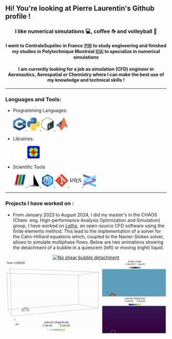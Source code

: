 ## Hi! You're looking at Pierre Laurentin's Github profile !

<h3 align="center"> I like numerical simulations 💻, coffee ☕ and volleyball 🏐  </h3>

<h4 align="center"> I went to CentraleSupélec in France 🇫🇷 to study engineering and finished my studies in Polytechnique Montréal 🇨🇦 to specialize in numerical simulations </h4>

<h4 align="center"> I am currently looking for a job as simulation (CFD) engineer in Aeronautics, Aerospatial or Chemistry where I can make the best use of my knowledge and technical skills ! </h4>

---

<h3 align="left">Languages and Tools:</h3>

- Programming Languages:
    <p align="left">
        <a href="https://isocpp.org/" target="_blank" rel="noreferrer"> <img src="logos/c.svg" alt="C++" width="40" height="40"/> </a>
        <a href="https://www.python.org/" target="_blank" rel="noreferrer"> <img src="logos/python-5.svg" alt="Python" width="40" height="40"/> </a>
        <a href="https://www.gnu.org/software/bash/" target="_blank" rel="noreferrer"> <img src="logos/bash-2.svg" alt="Bash" width="40" height="40"/> </a>
        <a href="https://www.mathworks.com/products/matlab.html" target="_blank" rel="noreferrer"> <img src="logos/matlab.svg" alt="Matlab" width="40" height="40"/> </a>
    </p>

- Librairies:
    <p align="left">
       <a href="https://chaos-polymtl.github.io/lethe/" target="_blank" rel="noreferrer"> <img src="logos/round-logo-white-without-bkgd.png" alt="Lethe" width="40" height="40"/> </a>
       <a href="https://www.dealii.org/" target="_blank" rel="noreferrer"> <img src="logos/dealii-petit-no-bg.png" alt="deal.ii" width="40" height="40"/> </a>
        
    </p>

- Scientific Tools
    <p align="left">
        <a href="https://www.paraview.org/" target="_blank" rel="noreferrer"> <img src="logos/paraview.png" alt="Paraview" width="40" height="40"/> </a>
        <a href="https://gmsh.info/" target="_blank" rel="noreferrer"> <img src="logos/gmsh-cropped.png" alt="Gmsh" width="40" height="40"/> </a>
        <a href="https://www.cfd-technologies.co.uk/fidelity-pointwise/" target="_blank" rel="noreferrer"> <img src="logos/fidelity_512x512.png" alt="Fidelity Pointwise" width="40" height="40"/> </a>
        <a href="https://git-scm.com/" target="_blank" rel="noreferrer"> <img src="logos/git-icon.svg" alt="Git" width="40" height="40"/> </a>
        <a href="https://www.latex-project.org/" target="_blank" rel="noreferrer"> <img src="logos/latex.svg" alt="LaTeX" width="40" height="40"/> </a>
        <a href="https://helix-editor.com/" target="_blank" rel="noreferrer"> <img src="logos/helix_no_text.svg" alt="Helix" width="40" height="40"/> </a>
    </p>

---
<h3> Projects I have worked on : </h3>

- From January 2023 to August 2024, I did my master's in the CHAOS (Chem. eng. High-performance Analysis Optimization and Simulation) group, I have worked on [Lethe](https://github.com/chaos-polymtl/lethe), an open-source CFD software using the finite elements method. This lead to the implementation of a solver for the Cahn-Hilliard equations which, coupled to the Navier-Stokes solver, allows to simulate multiphase flows. Below are two animations showing the detachment of a bubble in a quiescent (left) or moving (right) liquid.
<p align="center">
    <a href="https://github.com/chaos-polymtl/lethe" target="_blank" rel="noreferrer">
        <img src="animations/low_sigma_no_shear.gif" alt="No shear bubble detachment" width="400" height="229"/>
    </a>
    <a href="https://github.com/chaos-polymtl/lethe" target="_blank" rel="noreferrer">
        <img src="animations/low_sigma_shear.gif" alt="Shear bubble detachment" width="518" height="229"/>
    </a>
</p>





<!--
 ![No shear bubble detachment](animations/low_sigma_no_shear.gif)
![Shear bubble detachment](animations/low_sigma_shear.gif)
- 🔭 I’m currently working on ...
- 🌱 I’m currently learning ...
- 👯 I’m looking to collaborate on ...
- 🤔 I’m looking for help with ...
- 💬 Ask me about ...
- 📫 How to reach me: ...
- 😄 Pronouns: ...
- ⚡ Fun fact: ...
-->
